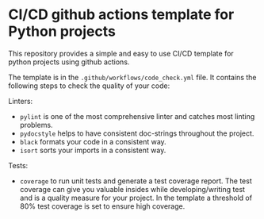 # CI/CD github actions template for Python projects
This repository provides a simple and easy to use CI/CD template for python projects using github actions.

The template is in the `.github/workflows/code_check.yml` file. It contains the following steps to 
check the quality of your code:

Linters:
- `pylint` is one of the most comprehensive linter and catches most linting problems.
- `pydocstyle` helps to have consistent doc-strings throughout the project.
- `black` formats your code in a consistent way.
- `isort` sorts your imports in a consistent way.

Tests:
- `coverage` to run unit tests and generate a test coverage report. The test coverage can 
  give you valuable insides while developing/writing test and is a quality measure for your project.
  In the template a threshold of 80% test coverage is set to ensure high coverage.

